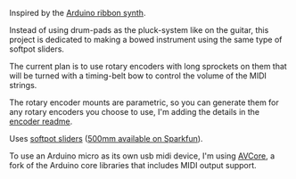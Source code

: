 Inspired by the [Arduino ribbon synth](https://github.com/flyswatter/Arduino-ribbon-synth).

Instead of using drum-pads as the pluck-system like on the guitar, this project is dedicated to making a bowed instrument using the same type of softpot sliders.

The current plan is to use rotary encoders with long sprockets on them that will be turned with a timing-belt bow to control the volume of the MIDI strings.

The rotary encoder mounts are parametric, so you can generate them for any rotary encoders you choose to use, I'm adding the details in the [encoder readme](ENCODER_README.md).

Uses [softpot sliders](http://bildr.org/2012/11/touch-sliders-with-a-softpot-arduino/) ([500mm available on Sparkfun](https://www.sparkfun.com/products/8681)).

To use an Arduino micro as its own usb midi device, I'm using [AVCore](https://github.com/rkistner/arcore), a fork of the Arduino core libraries that includes MIDI output support.


